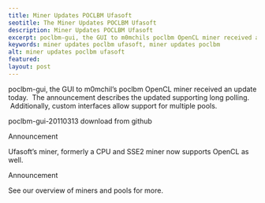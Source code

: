 ```yaml
---
title: Miner Updates POCLBM Ufasoft
seotitle: The Miner Updates POCLBM Ufasoft
description: Miner Updates POCLBM Ufasoft
excerpt: poclbm-gui, the GUI to m0mchils poclbm OpenCL miner received an update today.
keywords: miner updates poclbm ufasoft, miner updates poclbm
alt: miner updates poclbm ufasoft
featured: 
layout: post
---
```


<p>poclbm-gui, the GUI to m0mchil’s poclbm OpenCL miner received an update today.  The announcement describes the updated supporting long polling.  Additionally, custom interfaces allow support for multiple pools.</p>

<p>poclbm-gui-20110313 download from github</p>

<p>Announcement</p>

<p>Ufasoft’s miner, formerly a CPU and SSE2 miner now supports OpenCL as well.</p>

<p>Announcement</p>

<p>See our overview of miners and pools for more.</p>

